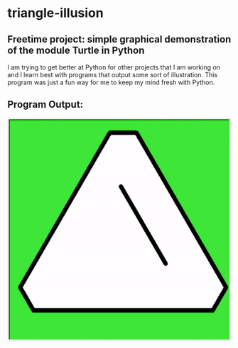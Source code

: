 <h1>triangle-illusion</h1>
<h2>Freetime project: simple graphical demonstration of the module Turtle in Python</h2>
<p>I am trying to get better at Python for other projects that I am working on and I learn best with programs that output some sort of illustration.
This program was just a fun way for me to keep my mind fresh with Python.</p>


<h2>Program Output:</h2>

![alt text](https://github.com/bchadwic/triangle-illusion/blob/main/triangle-illusion.gif?raw=true)
